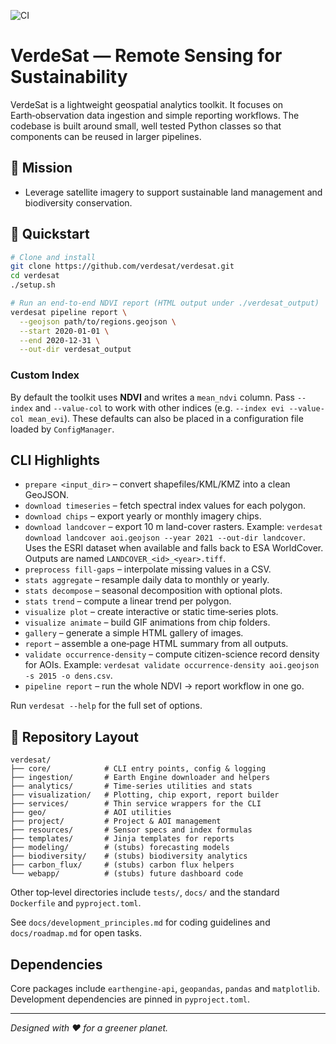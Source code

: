 ![CI](https://github.com/VerdeSat/verdesat/actions/workflows/ci.yml/badge.svg)
# VerdeSat — Remote Sensing for Sustainability

VerdeSat is a lightweight geospatial analytics toolkit.  It focuses on
Earth‑observation data ingestion and simple reporting workflows.  The
codebase is built around small, well tested Python classes so that
components can be reused in larger pipelines.

## 🌱 Mission
- Leverage satellite imagery to support sustainable land management and
  biodiversity conservation.

## 🚀 Quickstart
```bash
# Clone and install
git clone https://github.com/verdesat/verdesat.git
cd verdesat
./setup.sh

# Run an end‑to‑end NDVI report (HTML output under ./verdesat_output)
verdesat pipeline report \
  --geojson path/to/regions.geojson \
  --start 2020-01-01 \
  --end 2020-12-31 \
  --out-dir verdesat_output
```

### Custom Index
By default the toolkit uses **NDVI** and writes a `mean_ndvi` column.
Pass `--index` and `--value-col` to work with other indices (e.g.
`--index evi --value-col mean_evi`).  These defaults can also be placed
in a configuration file loaded by `ConfigManager`.

## CLI Highlights
- `prepare <input_dir>` – convert shapefiles/KML/KMZ into a clean
  GeoJSON.
- `download timeseries` – fetch spectral index values for each polygon.
- `download chips` – export yearly or monthly imagery chips.
- `download landcover` – export 10 m land-cover rasters.
  Example: `verdesat download landcover aoi.geojson --year 2021 --out-dir landcover`.
  Uses the ESRI dataset when available and falls back to ESA WorldCover.
  Outputs are named `LANDCOVER_<id>_<year>.tiff`.
- `preprocess fill-gaps` – interpolate missing values in a CSV.
- `stats aggregate` – resample daily data to monthly or yearly.
- `stats decompose` – seasonal decomposition with optional plots.
- `stats trend` – compute a linear trend per polygon.
- `visualize plot` – create interactive or static time‑series plots.
- `visualize animate` – build GIF animations from chip folders.
- `gallery` – generate a simple HTML gallery of images.
- `report` – assemble a one‑page HTML summary from all outputs.
- `validate occurrence-density` – compute citizen-science record density for AOIs.
  Example: `verdesat validate occurrence-density aoi.geojson -s 2015 -o dens.csv`.
- `pipeline report` – run the whole NDVI → report workflow in one go.

Run `verdesat --help` for the full set of options.

## 📁 Repository Layout
```
verdesat/
├── core/            # CLI entry points, config & logging
├── ingestion/       # Earth Engine downloader and helpers
├── analytics/       # Time-series utilities and stats
├── visualization/   # Plotting, chip export, report builder
├── services/        # Thin service wrappers for the CLI
├── geo/             # AOI utilities
├── project/         # Project & AOI management
├── resources/       # Sensor specs and index formulas
├── templates/       # Jinja templates for reports
├── modeling/        # (stubs) forecasting models
├── biodiversity/    # (stubs) biodiversity analytics
├── carbon_flux/     # (stubs) carbon flux helpers
└── webapp/          # (stubs) future dashboard code
```
Other top‑level directories include `tests/`, `docs/` and the standard
`Dockerfile` and `pyproject.toml`.

See `docs/development_principles.md` for coding guidelines and
`docs/roadmap.md` for open tasks.

## Dependencies
Core packages include `earthengine-api`, `geopandas`, `pandas` and
`matplotlib`.  Development dependencies are pinned in
`pyproject.toml`.

---
*Designed with ❤️ for a greener planet.*
